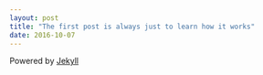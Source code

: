 ```yaml
---
layout: post
title: "The first post is always just to learn how it works"
date: 2016-10-07
---
```


Powered by [Jekyll](http://jekyllrb.com)